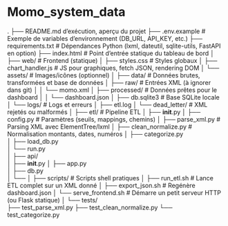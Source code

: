 # Momo_system_data

.
├── README.md                d’exécution, aperçu du projet
├── .env.example            # Exemple de variables d’environnement (DB_URL, API_KEY, etc.)
├── requirements.txt        # Dépendances Python (lxml, dateutil, sqlite-utils, FastAPI en option)
├── index.html              # Point d’entrée statique du tableau de bord
│
├── web/                    # Frontend (statique)
│   ├── styles.css          # Styles globaux
│   ├── chart_handler.js    # JS pour graphiques, fetch JSON, rendering DOM
│   └── assets/             # Images/icônes (optionnel)
│
├── data/                   # Données brutes, transformées et base de données
│   ├── raw/                # Entrées XML (à ignorer dans git)
│   │   └── momo.xml
│   ├── processed/          # Données prêtes pour le dashboard
│   │   └── dashboard.json
│   ├── db.sqlite3          # Base SQLite locale
│   └── logs/               # Logs et erreurs
│       ├── etl.log
│       └── dead_letter/    # XML rejetés ou malformés
│
├── etl/                    # Pipeline ETL
│   ├── __init__.py
│   ├── config.py           # Paramètres (seuils, mappings, chemins)
│   ├── parse_xml.py        # Parsing XML avec ElementTree/lxml
│   ├── clean_normalize.py  # Normalisation montants, dates, numéros
│   ├── categorize.py       
│   ├── load_db.py           
│   └── run.py              
│
├── api/                    
│   ├── __init__.py
│   ├── app.py              
│   ├── db.py                
│   └── 
│
├── scripts/                # Scripts shell pratiques
│   ├── run_etl.sh          # Lance ETL complet sur un XML donné
│   ├── export_json.sh      # Regénère dashboard.json
│   └── serve_frontend.sh   # Démarre un petit serveur HTTP (ou Flask statique)
│
└── tests/                 
    ├── test_parse_xml.py
    ├── test_clean_normalize.py
    └── test_categorize.py
